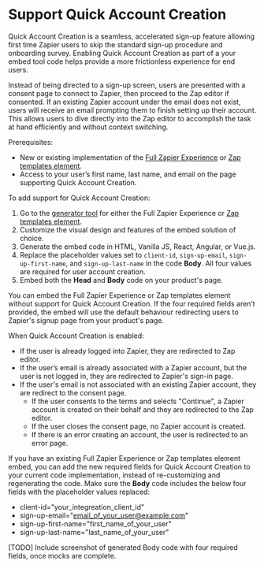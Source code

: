# Support Quick Account Creation

Quick Account Creation is a seamless, accelerated sign-up feature allowing first time Zapier users to skip the standard sign-up procedure and onboarding survey. Enabling Quick Account Creation as part of a your embed tool code helps provide a more frictionless experience for end users.

Instead of being directed to a sign-up screen, users are presented with a consent page to connect to Zapier, then proceed to the Zap editor if consented. If an existing Zapier account under the email does not exist, users will receive an email prompting them to finish setting up their account. This allows users to dive directly into the Zap editor to accomplish the task at hand efficiently and without context switching.

Prerequisites:

- New or existing implementation of the [Full Zapier Experience](https://platform.zapier.com/embed/full-zapier-experience) or [Zap templates element](https://platform.zapier.com/embed/zap-templates).
- Access to your user’s first name, last name, and email on the page supporting Quick Account Creation.

To add support for Quick Account Creation:

1. Go to the [generator tool](https://zapier.com/partner/solutions/plug-and-play) for either the Full Zapier Experience or [Zap templates element](https://platform.zapier.com/embed/zap-templates).
2. Customize the visual design and features of the embed solution of choice.
3. Generate the embed code in HTML, Vanilla JS, React, Angular, or Vue.js.
4. Replace the placeholder values set to `client-id`, `sign-up-email`, `sign-up-first-name`, and `sign-up-last-name` in the code **Body**. All four values are required for user account creation.
5. Embed both the **Head** and **Body** code on your product's page.

You can embed the Full Zapier Experience or Zap templates element without support for Quick Account Creation. If the four required fields aren’t provided, the embed will use the default behaviour redirecting users to Zapier's signup page from your product's page.

When Quick Account Creation is enabled:
- If the user is already logged into Zapier, they are redirected to Zap editor.
- If the user’s email is already associated with a Zapier account, but the user is not logged in, they are redirected to Zapier's sign-in page.
- If the user's email is not associated with an existing Zapier account, they are redirect to the consent page.
  - If the user consents to the terms and selects "Continue", a Zapier account is created on their behalf and they are redirected to the Zap editor.
  - If the user closes the consent page, no Zapier account is created.
  - If there is an error creating an account, the user is redirected to an error page.

If you have an existing Full Zapier Experience or Zap templates element embed, you can add the new required fields for Quick Account Creation to your current code implementation, instead of re-customizing and regenerating the code. Make sure the **Body** code includes the below four fields with the placeholder values replaced:
  - client-id="your_integreation_client_id"
  - sign-up-email="email_of_your_user@example.com"
  - sign-up-first-name="first_name_of_your_user"
  - sign-up-last-name="last_name_of_your_user"

[TODO] Include screenshot of generated Body code with four required fields, once mocks are complete.

